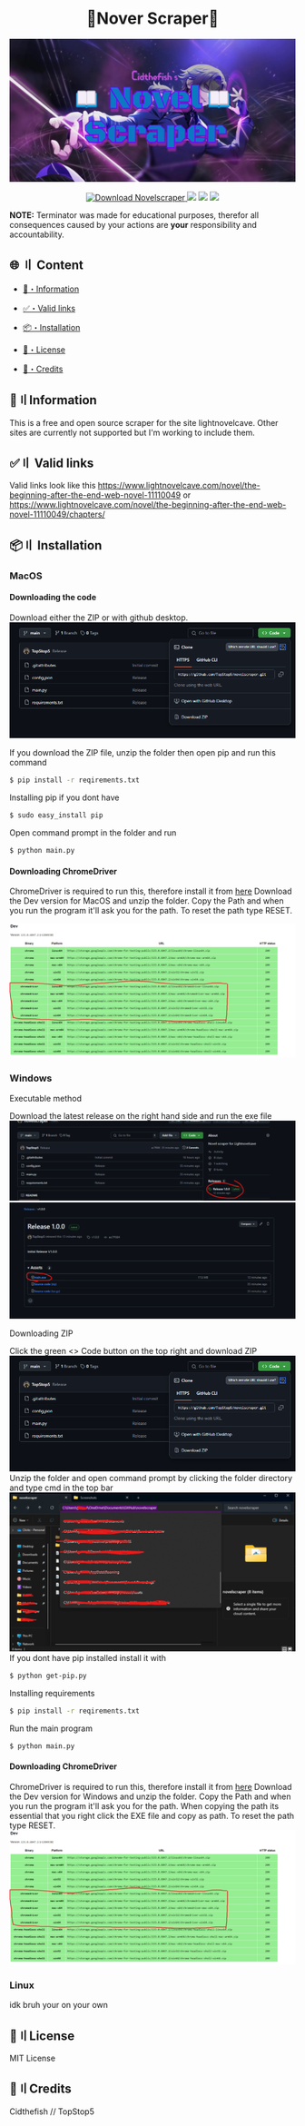 <h1 align="center">
  📖Nover Scraper📖
</h1>

<img src = ".\images\cidthefish's novel scraper.jpg">

<p align="center">
  <a href="rebrand.ly/novelscraper" target="_blank">
  <img src="https://img.shields.io/badge/download-novelscraper.exe-purple?" alt="Download Novelscraper">
</a>
  <img src="https://img.shields.io/github/last-commit/TopStop5/novelscraper">
  <img src="https://img.shields.io/github/forks/TopStop5/novelscraper?color=%02B039&label=Forks&style=flat-square">
  <img src="https://img.shields.io/github/stars/TopStop5/novelscraper?color=%02B039&label=Stars&style=flat-square">
</p>

**NOTE:**
 Terminator was made for educational purposes, therefor all consequences caused by your actions are **your** responsibility and accountability.
## <a id="content"></a>🌐 〢 Content
- [🌟・Information](#info)
* [✅・Valid links](#valid)
- [📦・Installation](#Installation)
* [📜・License](#setup)
- [🏅・Credits](#creds)


## <a id="info"></a>🌟〢Information
This is a free and open source scraper for the site lightnovelcave. Other sites are currently not supported but I'm working to include them.

## <a id="valid"></a>✅〢 Valid links
Valid links look like this https://www.lightnovelcave.com/novel/the-beginning-after-the-end-web-novel-11110049 or https://www.lightnovelcave.com/novel/the-beginning-after-the-end-web-novel-11110049/chapters/ 



## <a id="Installation"></a>📦〢 Installation
### **MacOS**

#### Downloading the code
Download either the ZIP or with github desktop.
<img src = ".\images\setupp1.png">

If you download the ZIP file, unzip the folder then open pip and run this command
```bash
$ pip install -r reqirements.txt
```
Installing pip if you dont have
```bash
$ sudo easy_install pip
```
Open command prompt in the folder and run
```bash
$ python main.py
```

#### Downloading ChromeDriver
ChromeDriver is required to run this, therefore install it from [here](https://googlechromelabs.github.io/chrome-for-testing/#dev)
Download the Dev version for MacOS and unzip the folder. Copy the Path and when you run the program it'll ask you for the path. To reset the path type RESET.

<img src = ".\images\chromedriver.png">

### **Windows**

Executable method

Download the latest release on the right hand side and run the exe file
<img src = ".\images\setup2.png">
<img src = ".\images\setup3.png">

Downloading ZIP

Click the green <> Code button on the top right and download ZIP
<img src = ".\images\setupp1.png">
Unzip the folder and open command prompt by clicking the folder directory and type cmd in the top bar
<img src = ".\images\setup4.png">
If you dont have pip installed install it with
```bash
$ python get-pip.py
```
Installing requirements

```bash
$ pip install -r reqirements.txt
```

Run the main program

```bash
$ python main.py
```

#### Downloading ChromeDriver
ChromeDriver is required to run this, therefore install it from [here](https://googlechromelabs.github.io/chrome-for-testing/#dev)
Download the Dev version for Windows and unzip the folder. Copy the Path and when you run the program it'll ask you for the path. When copying the path its essential that you right click the EXE file and copy as path. To reset the path type RESET.
<img src = ".\images\chromedriver.png">

### **Linux**
idk bruh your on your own

## <a id="license"></a>📜〢License
MIT License

## <a id="creds"></a>🏅〢Credits
Cidthefish // TopStop5 